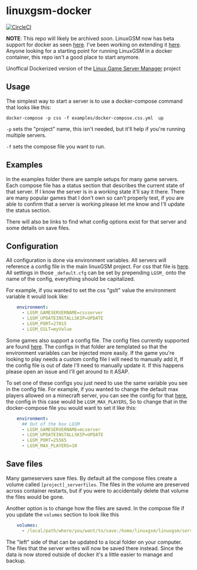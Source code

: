 # linuxgsm-docker

[![CircleCI][circle-image]][circle-url]

**NOTE**: This repo will likely be archived soon. LinuxGSM now has beta support for docker as seen [here](https://github.com/GameServerManagers/docker-gameserver). I've been working on extending it [here](https://github.com/joshhsoj1902/docker-linuxgsm-scripts). Anyone looking for a starting point for running LinuxGSM in a docker container, this repo isn't a good place to start anymore.

Unoffical Dockerized version of the [Linux Game Server Manager][lgsm-home] project
## Usage

The simplest way to start a server is to use a docker-compose command that looks like this:

```shell
docker-compose -p css -f examples/docker-compose.css.yml  up
```

`-p` sets the "project" name, this isn't needed, but it'll help if you're running multiple servers.

`-f` sets the compose file you want to run.

## Examples

In the examples folder there are sample setups for many game servers. Each compose file has a status section that describes the current state of that server. If I know the server is in a working state it'll say it there. There are many popular games that I don't own so can't properly test, if you are able to confirm that a server is working please let me know and I'll update the status section.

There will also be links to find what config options exist for that server and some details on save files.

## Configuration

All configuration is done via environment variables. All servers will reference a config file in the main linuxGSM project. For css that file is [here](https://github.com/GameServerManagers/LinuxGSM/blob/master/lgsm/config-default/config-lgsm/cssserver/_default.cfg). All settings in those `_default.cfg` can be set by prepending `LGSM_` onto the name of the config, everything should be capitalized.

For example, if you wanted to set the css "gslt" value the environment variable it would look like:

```yaml
    environment:
      - LGSM_GAMESERVERNAME=cssserver
      - LGSM_UPDATEINSTALLSKIP=UPDATE
      - LGSM_PORT=27015
      - LGSM_GSLT=myValue
```

Some games also support a config file. The config files currently supported are found [here](https://github.com/joshhsoj1902/linuxgsm-docker/tree/master/config-game-template). The configs in that folder are templated so that the environment variables can be injected more easily. If the game you're looking to play needs a custom config file I will need to manually add it, If the config file is out of date I'll need to manually update it. If this happens please open an issue and I'll get around to it ASAP.

To set one of these configs you just need to use the same variable you see in the config file. For example, if you wanted to change the default max players allowed on a minecraft server, you can see the config for that [here](https://github.com/joshhsoj1902/linuxgsm-docker/blob/master/config-game-template/Minecraft/server.properties.tmpl#L20), the config in this case would be `LGSM_MAX_PLAYERS`, So to change that in the docker-compose file you would want to set it like this:

```yaml
    environment:
      ## Out of the box LGSM
      - LGSM_GAMESERVERNAME=mcserver
      - LGSM_UPDATEINSTALLSKIP=UPDATE
      - LGSM_PORT=25565
      - LGSM_MAX_PLAYERS=10
```

## Save files

Many gameservers save files. By default all the compose files create a volume called `[project]_serverfiles`. The files in the volume are preserved across container restarts, but if you were to accidentally delete that volume the files would be gone.

Another option is to change how the files are saved. In the compose file if you update the `volumes` section to look like this

```yaml
    volumes:
      - /local/path/where/you/want/to/save:/home/linuxgsm/linuxgsm/serverfiles
```

The "left" side of that can be updated to a local folder on your computer. The files that the server writes will now be saved there instead. Since the data is now stored outside of docker it's a little easier to manage and backup.


[circle-image]: https://circleci.com/gh/joshhsoj1902/linuxgsm-docker/tree/master.svg?style=svg
[circle-url]: https://circleci.com/gh/joshhsoj1902/linuxgsm-docker/tree/master
[lgsm-config]: https://github.com/GameServerManagers/LinuxGSM/tree/master/lgsm/config-default/config-lgsm
[lgsm-home]: https://github.com/GameServerManagers/LinuxGSM
